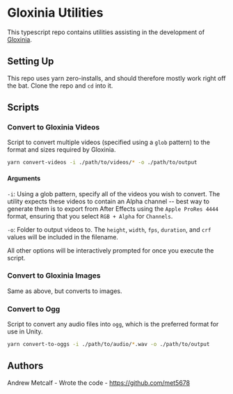 # Gloxinia Utilities

This typescript repo contains utilities assisting in the development of [Gloxinia](https://github.com/roo-makes/gloxinia-v4/).

## Setting Up

This repo uses yarn zero-installs, and should therefore mostly work right off the bat. Clone the repo and `cd` into it.

## Scripts

### Convert to Gloxinia Videos

Script to convert multiple videos (specified using a `glob` pattern) to the format and sizes required by Gloxinia.

```bash
yarn convert-videos -i ./path/to/videos/* -o ./path/to/output
```

#### Arguments

`-i`: Using a glob pattern, specify all of the videos you wish to convert. The utility expects these videos to contain an Alpha channel -- best way to generate them is to export from After Effects using the `Apple ProRes 4444` format, ensuring that you select `RGB + Alpha` for `Channels`.

`-o`: Folder to output videos to. The `height`, `width`, `fps`, `duration`, and `crf` values will be included in the filename.

All other options will be interactively prompted for once you execute the script.

### Convert to Gloxinia Images

Same as above, but converts to images.

### Convert to Ogg

Script to convert any audio files into `ogg`, which is the preferred format for use in Unity.

```bash
yarn convert-to-oggs -i ./path/to/audio/*.wav -o ./path/to/output
```

## Authors

Andrew Metcalf - Wrote the code - https://github.com/met5678
